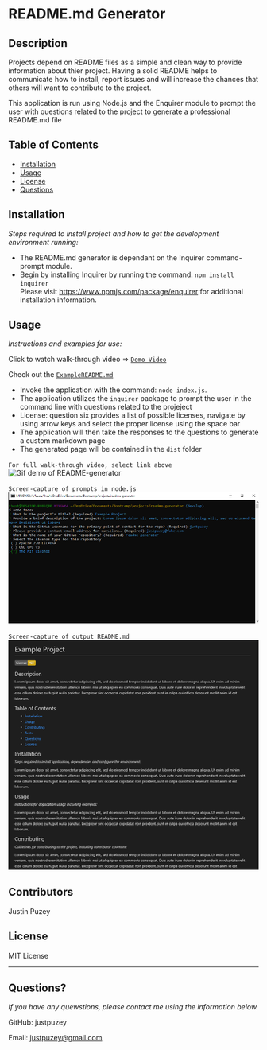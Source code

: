 # README.md Generator

## Description 

 Projects depend on README files as a simple and clean way to provide information about thier project. Having a solid README helps to communicate how to install, report issues and will increase the chances that others will want to contribute to the project.

 This application is run using Node.js and the Enquirer module to prompt the user with questions related to the project to generate a professional README.md file


  ## Table of Contents
* [Installation](#installation)
* [Usage](#usage)
* [License](#license)
* [Questions](#questions)
  

## Installation

*Steps required to install project and how to get the development environment running:*

* The README.md generator is dependant on the Inquirer command-prompt module.
* Begin by installing Inquirer by running the command: `npm install inquirer`</br> Please visit https://www.npmjs.com/package/enquirer for additional installation information.



## Usage 

*Instructions and examples for use:*

Click to watch walk-through video => [`Demo Video`](https://drive.google.com/file/d/1-mfL-XK1bvRn-4GNU47uHqI3CupaOZJw/view?usp=sharing)

Check out the [`ExampleREADME.md`](./utils/example-README.md)

* Invoke the application with the command: `node index.js`.
* The application utilizes the `inquirer` package to prompt the user in the command line with questions related to the projeject
* License: question six provides a list of possible licenses, navigate by using arrow keys and select the proper license using the space bar
* The application will then take the responses to the questions to generate a custom markdown page
* The generated page will be contained in the `dist` folder

`For full walk-through video, select link above`
![Gif demo of README-generator](./assets/images/demo.gif)

`Screen-capture of prompts in node.js`
![](./assets/images/screencapture-command.png)

`Screen-capture of output README.md`
![](./assets/images/screencapture-readme.png)

## Contributors

Justin Puzey

## License

MIT License

---

## Questions?

*If you have any quewstions, please contact me using the information below.*

GitHub: justpuzey

Email: justpuzey@gmail.com